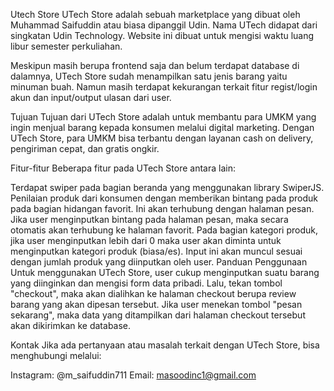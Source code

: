 Utech Store
UTech Store adalah sebuah marketplace yang dibuat oleh Muhammad Saifuddin atau biasa dipanggil Udin. Nama UTech didapat dari singkatan Udin Technology. Website ini dibuat untuk mengisi waktu luang libur semester perkuliahan.

Meskipun masih berupa frontend saja dan belum terdapat database di dalamnya, UTech Store sudah menampilkan satu jenis barang yaitu minuman buah. Namun masih terdapat kekurangan terkait fitur regist/login akun dan input/output ulasan dari user.

Tujuan
Tujuan dari UTech Store adalah untuk membantu para UMKM yang ingin menjual barang kepada konsumen melalui digital marketing. Dengan UTech Store, para UMKM bisa terbantu dengan layanan cash on delivery, pengiriman cepat, dan gratis ongkir.

Fitur-fitur
Beberapa fitur pada UTech Store antara lain:

Terdapat swiper pada bagian beranda yang menggunakan library SwiperJS.
Penilaian produk dari konsumen dengan memberikan bintang pada produk pada bagian hidangan favorit. Ini akan terhubung dengan halaman pesan. Jika user menginputkan bintang pada halaman pesan, maka secara otomatis akan terhubung ke halaman favorit.
Pada bagian kategori produk, jika user menginputkan lebih dari 0 maka user akan diminta untuk menginputkan kategori produk (biasa/es). Input ini akan muncul sesuai dengan jumlah produk yang diinputkan oleh user.
Panduan Penggunaan
Untuk menggunakan UTech Store, user cukup menginputkan suatu barang yang diinginkan dan mengisi form data pribadi. Lalu, tekan tombol "checkout", maka akan dialihkan ke halaman checkout berupa review barang yang akan dipesan tersebut. Jika user menekan tombol "pesan sekarang", maka data yang ditampilkan dari halaman checkout tersebut akan dikirimkan ke database.

Kontak
Jika ada pertanyaan atau masalah terkait dengan UTech Store, bisa menghubungi melalui:

Instagram: @m_saifuddin711
Email: masoodinc1@gmail.com
